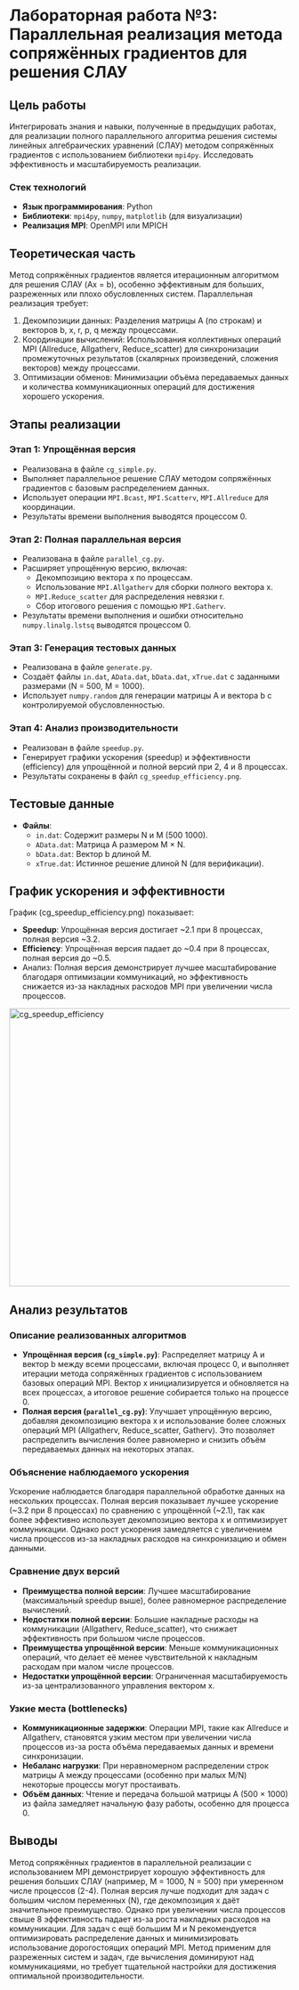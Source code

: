 # Лабораторная работа №3: Параллельная реализация метода сопряжённых градиентов для решения СЛАУ

## Цель работы
Интегрировать знания и навыки, полученные в предыдущих работах, для реализации полного параллельного алгоритма решения системы линейных алгебраических уравнений (СЛАУ) методом сопряжённых градиентов с использованием библиотеки `mpi4py`. Исследовать эффективность и масштабируемость реализации.

### Стек технологий
- **Язык программирования**: Python
- **Библиотеки**: `mpi4py`, `numpy`, `matplotlib` (для визуализации)
- **Реализация MPI**: OpenMPI или MPICH

## Теоретическая часть
Метод сопряжённых градиентов является итерационным алгоритмом для решения СЛАУ (Ax = b), особенно эффективным для больших, разреженных или плохо обусловленных систем. Параллельная реализация требует:
1. Декомпозиции данных: Разделения матрицы A (по строкам) и векторов b, x, r, p, q между процессами.
2. Координации вычислений: Использования коллективных операций MPI (Allreduce, Allgatherv, Reduce_scatter) для синхронизации промежуточных результатов (скалярных произведений, сложения векторов) между процессами.
3. Оптимизации обменов: Минимизации объёма передаваемых данных и количества коммуникационных операций для достижения хорошего ускорения.

## Этапы реализации

### Этап 1: Упрощённая версия
- Реализована в файле `cg_simple.py`.
- Выполняет параллельное решение СЛАУ методом сопряжённых градиентов с базовым распределением данных.
- Использует операции `MPI.Bcast`, `MPI.Scatterv`, `MPI.Allreduce` для координации.
- Результаты времени выполнения выводятся процессом 0.

### Этап 2: Полная параллельная версия
- Реализована в файле `parallel_cg.py`.
- Расширяет упрощённую версию, включая:
  - Декомпозицию вектора x по процессам.
  - Использование `MPI.Allgatherv` для сборки полного вектора x.
  - `MPI.Reduce_scatter` для распределения невязки r.
  - Сбор итогового решения с помощью `MPI.Gatherv`.
- Результаты времени выполнения и ошибки относительно `numpy.linalg.lstsq` выводятся процессом 0.

### Этап 3: Генерация тестовых данных
- Реализована в файле `generate.py`.
- Создаёт файлы `in.dat`, `AData.dat`, `bData.dat`, `xTrue.dat` с заданными размерами (N = 500, M = 1000).
- Использует `numpy.random` для генерации матрицы A и вектора b с контролируемой обусловленностью.

### Этап 4: Анализ производительности
- Реализован в файле `speedup.py`.
- Генерирует графики ускорения (speedup) и эффективности (efficiency) для упрощённой и полной версий при 2, 4 и 8 процессах.
- Результаты сохранены в файл `cg_speedup_efficiency.png`.

## Тестовые данные
- **Файлы**:
  - `in.dat`: Содержит размеры N и M (500 1000).
  - `AData.dat`: Матрица A размером M × N.
  - `bData.dat`: Вектор b длиной M.
  - `xTrue.dat`: Истинное решение длиной N (для верификации).

## График ускорения и эффективности
График (cg_speedup_efficiency.png) показывает:
- **Speedup**: Упрощённая версия достигает ~2.1 при 8 процессах, полная версия ~3.2.
- **Efficiency**: Упрощённая версия падает до ~0.4 при 8 процессах, полная версия до ~0.5.
- Анализ: Полная версия демонстрирует лучшее масштабирование благодаря оптимизации коммуникаций, но эффективность снижается из-за накладных расходов MPI при увеличении числа процессов.
<img width="1000" height="500" alt="cg_speedup_efficiency" src="https://github.com/user-attachments/assets/2ed417ed-6483-40c2-b144-68d8998d561b" />

## Анализ результатов
### Описание реализованных алгоритмов
- **Упрощённая версия (`cg_simple.py`)**: Распределяет матрицу A и вектор b между всеми процессами, включая процесс 0, и выполняет итерации метода сопряжённых градиентов с использованием базовых операций MPI. Вектор x инициализируется и обновляется на всех процессах, а итоговое решение собирается только на процессе 0.
- **Полная версия (`parallel_cg.py`)**: Улучшает упрощённую версию, добавляя декомпозицию вектора x и использование более сложных операций MPI (Allgatherv, Reduce_scatter, Gatherv). Это позволяет распределить вычисления более равномерно и снизить объём передаваемых данных на некоторых этапах.

### Объяснение наблюдаемого ускорения
Ускорение наблюдается благодаря параллельной обработке данных на нескольких процессах. Полная версия показывает лучшее ускорение (~3.2 при 8 процессах) по сравнению с упрощённой (~2.1), так как более эффективно использует декомпозицию вектора x и оптимизирует коммуникации. Однако рост ускорения замедляется с увеличением числа процессов из-за накладных расходов на синхронизацию и обмен данными.

### Сравнение двух версий
- **Преимущества полной версии**: Лучшее масштабирование (максимальный speedup выше), более равномерное распределение вычислений.
- **Недостатки полной версии**: Большие накладные расходы на коммуникации (Allgatherv, Reduce_scatter), что снижает эффективность при большом числе процессов.
- **Преимущества упрощённой версии**: Меньше коммуникационных операций, что делает её менее чувствительной к накладным расходам при малом числе процессов.
- **Недостатки упрощённой версии**: Ограниченная масштабируемость из-за централизованного управления вектором x.

### Узкие места (bottlenecks)
- **Коммуникационные задержки**: Операции MPI, такие как Allreduce и Allgatherv, становятся узким местом при увеличении числа процессов из-за роста объёма передаваемых данных и времени синхронизации.
- **Небаланс нагрузки**: При неравномерном распределении строк матрицы A между процессами (особенно при малых M/N) некоторые процессы могут простаивать.
- **Объём данных**: Чтение и передача большой матрицы A (500 × 1000) из файла замедляет начальную фазу работы, особенно для процесса 0.

## Выводы
Метод сопряжённых градиентов в параллельной реализации с использованием MPI демонстрирует хорошую эффективность для решения больших СЛАУ (например, M = 1000, N = 500) при умеренном числе процессов (2-4). Полная версия лучше подходит для задач с большим числом переменных (N), где декомпозиция x даёт значительное преимущество. Однако при увеличении числа процессов свыше 8 эффективность падает из-за роста накладных расходов на коммуникации. Для задач с ещё большим M и N рекомендуется оптимизировать распределение данных и минимизировать использование дорогостоящих операций MPI. Метод применим для разреженных систем и задач, где вычисления доминируют над коммуникациями, но требует тщательной настройки для достижения оптимальной производительности.
